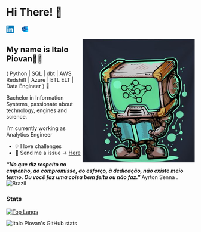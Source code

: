 <h1>Hi There! 👋</h1>

<a href="https://www.linkedin.com/in/italopiovan/"><img src="https://github.com/Italoko/Italoko/blob/main/assets/linkedin.svg" width="20px" alt="LinkedIn"></a> &nbsp; &nbsp;
<a href="mailto:italo_piovan@hotmail.com"><img src="https://github.com/Italoko/Italoko/blob/main/assets/outlook.png" width="20px" alt="mail"></a> &nbsp; &nbsp;

<img align="right" alt="Code Girl image" src="https://github.com/Italoko/Italoko/blob/main/assets/robot_.png"  width="300px"/>

## My name is Italo Piovan👩‍💻
( Python | SQL | dbt | AWS Redshift | Azure | ETL ELT | Data Engineer ) 🚀
<p>Bachelor in Information Systems, passionate about technology, engines and science.</p>
<p> I’m currently working as Analytics Engineer</p>

-  :bulb: I love challenges 
-  💬 Send me a issue -> [Here](https://github.com/Italoko/Italoko/issues)

<b><i>“No que diz respeito ao empenho, ao compromisso, ao esforço, à dedicação, não existe meio termo. Ou você faz uma coisa bem feita ou não faz.” </i></b>
Ayrton Senna .
![Brazil](https://raw.githubusercontent.com/stevenrskelton/flag-icon/master/png/16/country-4x3/br.png "Brazil")
### Stats
<p>
  
[![Top Langs](https://github-readme-stats.vercel.app/api/top-langs/?username=italoko-dev&theme=dark)](https://github.com/Italoko/github-readme-stats)
  
![Italo Piovan's GitHub stats](https://github-readme-stats.vercel.app/api?username=italoko-dev&show_icons=true&theme=dark)
</p>
